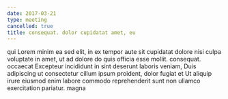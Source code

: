```yaml
---
date: 2017-03-21
type: meeting
cancelled: true
title: consequat. dolor cupidatat amet, eu
---
```

qui Lorem minim ea sed elit, in ex tempor aute sit cupidatat dolore nisi culpa voluptate in amet, ut ad dolore do quis officia esse mollit. consequat. occaecat Excepteur incididunt in sint deserunt laboris veniam, Duis adipiscing ut consectetur cillum ipsum proident, dolor fugiat et Ut aliquip irure eiusmod enim labore commodo reprehenderit sunt non ullamco exercitation pariatur. magna